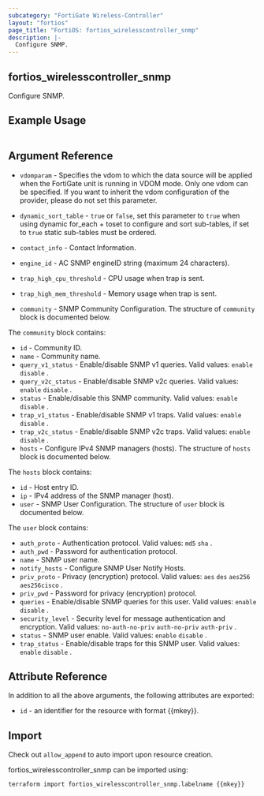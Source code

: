 ```yaml
---
subcategory: "FortiGate Wireless-Controller"
layout: "fortios"
page_title: "FortiOS: fortios_wirelesscontroller_snmp"
description: |-
  Configure SNMP.
---
```


## fortios_wirelesscontroller_snmp
Configure SNMP.

## Example Usage

```hcl

```

## Argument Reference
* `vdomparam` - Specifies the vdom to which the data source will be applied when the FortiGate unit is running in VDOM mode. Only one vdom can be specified. If you want to inherit the vdom configuration of the provider, please do not set this parameter.
* `dynamic_sort_table` - `true` or `false`, set this parameter to `true` when using dynamic for_each + toset to configure and sort sub-tables, if set to `true` static sub-tables must be ordered.

* `contact_info` - Contact Information.
* `engine_id` - AC SNMP engineID string (maximum 24 characters).
* `trap_high_cpu_threshold` - CPU usage when trap is sent.
* `trap_high_mem_threshold` - Memory usage when trap is sent.
* `community` - SNMP Community Configuration. The structure of `community` block is documented below.

The `community` block contains:

* `id` - Community ID.
* `name` - Community name.
* `query_v1_status` - Enable/disable SNMP v1 queries. Valid values: `enable` `disable` .
* `query_v2c_status` - Enable/disable SNMP v2c queries. Valid values: `enable` `disable` .
* `status` - Enable/disable this SNMP community. Valid values: `enable` `disable` .
* `trap_v1_status` - Enable/disable SNMP v1 traps. Valid values: `enable` `disable` .
* `trap_v2c_status` - Enable/disable SNMP v2c traps. Valid values: `enable` `disable` .
* `hosts` - Configure IPv4 SNMP managers (hosts). The structure of `hosts` block is documented below.

The `hosts` block contains:

* `id` - Host entry ID.
* `ip` - IPv4 address of the SNMP manager (host).
* `user` - SNMP User Configuration. The structure of `user` block is documented below.

The `user` block contains:

* `auth_proto` - Authentication protocol. Valid values: `md5` `sha` .
* `auth_pwd` - Password for authentication protocol.
* `name` - SNMP user name.
* `notify_hosts` - Configure SNMP User Notify Hosts.
* `priv_proto` - Privacy (encryption) protocol. Valid values: `aes` `des` `aes256` `aes256cisco` .
* `priv_pwd` - Password for privacy (encryption) protocol.
* `queries` - Enable/disable SNMP queries for this user. Valid values: `enable` `disable` .
* `security_level` - Security level for message authentication and encryption. Valid values: `no-auth-no-priv` `auth-no-priv` `auth-priv` .
* `status` - SNMP user enable. Valid values: `enable` `disable` .
* `trap_status` - Enable/disable traps for this SNMP user. Valid values: `enable` `disable` .

## Attribute Reference

In addition to all the above arguments, the following attributes are exported:
* `id` - an identifier for the resource with format {{mkey}}.

## Import

Check out `allow_append` to auto import upon resource creation.

fortios_wirelesscontroller_snmp can be imported using:
```sh
terraform import fortios_wirelesscontroller_snmp.labelname {{mkey}}
```

